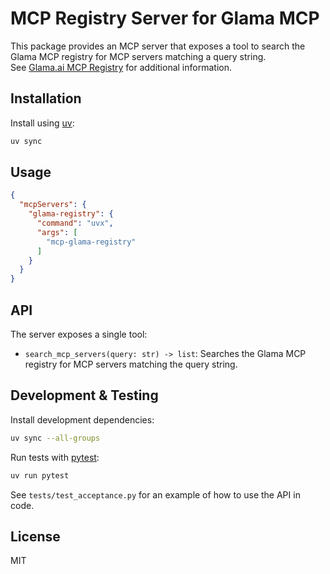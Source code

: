 # MCP Registry Server for Glama MCP

This package provides an MCP server that exposes a tool to search the Glama MCP registry for MCP servers matching a query string.  
See [Glama.ai MCP Registry](https://glama.ai/mcp/servers) for additional information.

## Installation

Install using [uv](https://github.com/astral-sh/uv):

```sh
uv sync
```

## Usage

```json
{
  "mcpServers": {
    "glama-registry": {
      "command": "uvx",
      "args": [
        "mcp-glama-registry"
      ]
    }
  }
}
```

## API

The server exposes a single tool:

- `search_mcp_servers(query: str) -> list`: Searches the Glama MCP registry for MCP servers matching the query string.

## Development & Testing

Install development dependencies:

```sh
uv sync --all-groups
```

Run tests with [pytest](https://pytest.org/):

```sh
uv run pytest
```

See `tests/test_acceptance.py` for an example of how to use the API in code.

## License

MIT
